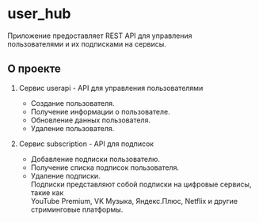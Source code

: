 # user_hub
Приложение предоставляет  REST  API  для  управления <br>
пользователями  и  их  подписками  на сервисы. <br>

## О проекте
1. Сервис userapi - API для управления пользователями <br>
    - Создание пользователя.<br>
    - Получение информации о пользователе. <br>
    - Обновление данных пользователя.<br>
    - Удаление пользователя.<br>

2. Сервис subscription -  API для подписок<br>
    - Добавление подписки пользователю.<br>
    - Получение списка подписок пользователя.<br>
    - Удаление подписки.<br>
Подписки  представляют  собой  подписки  на  цифровые  сервисы,  такие  как<br>
YouTube  Premium,  VK  Музыка,  Яндекс.Плюс,  Netflix  и  другие  стриминговые платформы.<br>

